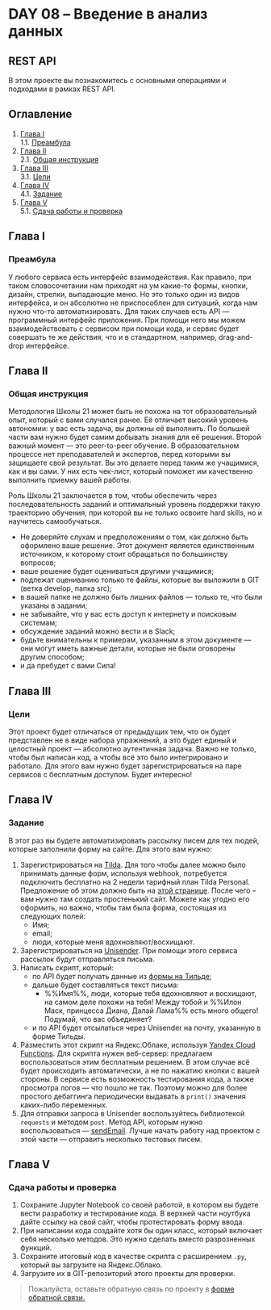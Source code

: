 # DAY 08 – Введение в анализ данных
## REST API
В этом проекте вы познакомитесь с основными операциями и подходами в рамках REST API.

## Оглавление

1. [Глава I](#глава-i) \
    1.1. [Преамбула](#преамбула)
2. [Глава II](#глава-ii) \
    2.1. [Общая инструкция](#общая-инструкция)
3. [Глава III](#глава-iii) \
    3.1. [Цели](#цели)
4. [Глава IV](#глава-iv) \
    4.1. [Задание](#задание)
5. [Глава V](#глава-v) \
    5.1. [Сдача работы и проверка](#сдача-работы-и-проверка)

## Глава I
### Преамбула

У любого сервиса есть интерфейс взаимодействия. Как правило, при таком словосочетании нам приходят на ум какие-то формы, кнопки, дизайн, стрелки, выпадающие меню. Но это только один из видов интерфейса, и он абсолютно не приспособлен для ситуаций, когда нам нужно что-то автоматизировать. Для таких случаев есть API — программный интерфейс приложения. При помощи него мы можем взаимодействовать с сервисом при помощи кода, и сервис будет совершать те же действия, что и в стандартном, например, drag-and-drop интерфейсе.


## Глава II
### Общая инструкция

Методология Школы 21 может быть не похожа на тот образовательный опыт, который с вами случался ранее. Её отличает высокий уровень автономии: у вас есть задача, вы должны её выполнить. По большей части вам нужно будет самим добывать знания для её решения. Второй важный момент — это peer-to-peer обучение. В образовательном процессе нет преподавателей и экспертов, перед которыми вы защищаете свой результат. Вы это делаете перед таким же учащимися, как и вы сами. У них есть чек-лист, который поможет им качественно выполнить приемку вашей работы.

Роль Школы 21 заключается в том, чтобы обеспечить через последовательность заданий и оптимальный уровень поддержки такую траекторию обучения, при которой вы не только освоите hard skills, но и научитесь самообучаться.

* Не доверяйте слухам и предположениям о том, как должно быть оформлено ваше решение. Этот документ является единственным источником, к которому стоит обращаться по большинству вопросов;
* ваше решение будет оцениваться другими учащимися;
* подлежат оцениванию только те файлы, которые вы выложили в GIT (ветка develop, папка src);
* в вашей папке не должно быть лишних файлов — только те, что были указаны в задании;
* не забывайте, что у вас есть доступ к интернету и поисковым системам;
* обсуждение заданий можно вести и в Slack;
* будьте внимательны к примерам, указанным в этом документе — они могут иметь важные детали, которые не были оговорены другим способом;
* и да пребудет с вами Сила!



## Глава III
### Цели

Этот проект будет отличаться от предыдущих тем, что он будет представлен не в виде набора упражнений, а это будет единый и целостный проект — абсолютно аутентичная задача. Важно не только, чтобы был написан код, а чтобы всё это было интегрировано и работало. Для этого вам нужно будет зарегистрироваться на паре сервисов с бесплатным доступом. Будет интересно!


## Глава IV
### Задание

В этот раз вы будете автоматизировать рассылку писем для тех людей, которые заполнили форму на сайте. Для этого вам нужно:
1. Зарегистрироваться на [Tilda](https://tilda.cc/ru/). Для того чтобы далее можно было принимать данные форм, используя webhook, потребуется подключить бесплатно на 2 недели тарифный план Tilda Personal. Предложение об этом должно быть на [этой странице](https://tilda.cc/identity/plan/). После чего – вам нужно там создать простенький сайт. Можете как угодно его оформить, но важно, чтобы там была форма, состоящая из следующих полей:
    - Имя;
    - email;
    - люди, которые меня вдохновляют/восхищают.
2. Зарегистрироваться на [Unisender](https://www.unisender.com/). При помощи этого сервиса рассылок будут отправляться письма.
3. Написать скрипт, который:
    - по API будет получать данные из [формы на Тильде](https://help-ru.tilda.cc/forms/webhook);
    - дальше будет составляться текст письма:
        - %%Имя%%, люди, которые тебя вдохновляют и восхищают, на самом деле похожи на тебя! Между тобой и %%Илон Маск, принцесса Диана, Далай Лама%% есть много общего! Подумай, что вас объединяет?
    - и по API будет отсылаться через Unisender на почту, указанную в форме Тильды.
4. Разместить этот скрипт на Яндекс.Облаке, используя [Yandex Cloud Functions](https://cloud.yandex.ru/services/functions). Для скрипта нужен веб-сервер: предлагаем воспользоваться этим бесплатным решением. В этом случае всё будет происходить автоматически, а не по нажатию кнопки с вашей стороны. В сервисе есть возможность тестирования кода, а также просмотра логов — что пошло не так. Поэтому можно для более простого дебаггинга периодически выдавать в `print()` значения каких-либо переменных.
5. Для отправки запроса в Unisender воспользуйтесь библиотекой `requests` и методом `post`. Метод API, которым нужно воспользоваться — [sendEmail](https://www.unisender.com/ru/support/api/messages/sendemail/). Лучше начать работу над проектом с этой части — отправить несколько тестовых писем.


## Глава V
### Сдача работы и проверка

1. Сохраните Jupyter Notebook со своей работой, в котором вы будете вести разработку и тестирование кода. В верхней части ноутбука дайте ссылку на свой сайт, чтобы протестировать форму ввода.
2. При написании кода создайте хотя бы один класс, который включает себя несколько методов. Это нужно сделать вместо разрозненных функций.
3. Сохраните итоговый код в качестве скрипта с расширением `.py`, который вы загрузите на Яндекс.Облако.
4. Загрузите их в GIT-репозиторий этого проекты для проверки.

>Пожалуйста, оставьте обратную связь по проекту в [форме обратной связи.](https://forms.gle/sU4ht24rJn4w4EM77)
